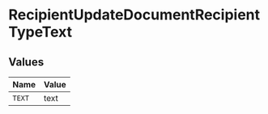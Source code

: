 # RecipientUpdateDocumentRecipientTypeText


## Values

| Name   | Value  |
| ------ | ------ |
| `TEXT` | text   |